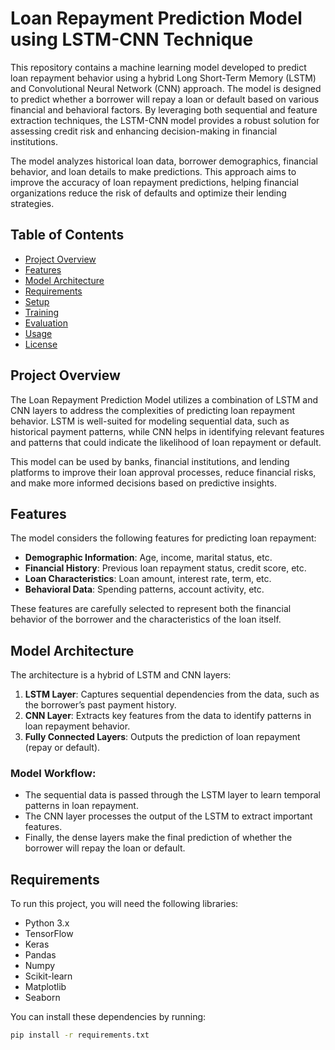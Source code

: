 # Loan Repayment Prediction Model using LSTM-CNN Technique

This repository contains a machine learning model developed to predict loan repayment behavior using a hybrid Long Short-Term Memory (LSTM) and Convolutional Neural Network (CNN) approach. The model is designed to predict whether a borrower will repay a loan or default based on various financial and behavioral factors. By leveraging both sequential and feature extraction techniques, the LSTM-CNN model provides a robust solution for assessing credit risk and enhancing decision-making in financial institutions.

The model analyzes historical loan data, borrower demographics, financial behavior, and loan details to make predictions. This approach aims to improve the accuracy of loan repayment predictions, helping financial organizations reduce the risk of defaults and optimize their lending strategies.

## Table of Contents

- [Project Overview](#project-overview)
- [Features](#features)
- [Model Architecture](#model-architecture)
- [Requirements](#requirements)
- [Setup](#setup)
- [Training](#training)
- [Evaluation](#evaluation)
- [Usage](#usage)
- [License](#license)

## Project Overview

The Loan Repayment Prediction Model utilizes a combination of LSTM and CNN layers to address the complexities of predicting loan repayment behavior. LSTM is well-suited for modeling sequential data, such as historical payment patterns, while CNN helps in identifying relevant features and patterns that could indicate the likelihood of loan repayment or default.

This model can be used by banks, financial institutions, and lending platforms to improve their loan approval processes, reduce financial risks, and make more informed decisions based on predictive insights.

## Features

The model considers the following features for predicting loan repayment:

- **Demographic Information**: Age, income, marital status, etc.
- **Financial History**: Previous loan repayment status, credit score, etc.
- **Loan Characteristics**: Loan amount, interest rate, term, etc.
- **Behavioral Data**: Spending patterns, account activity, etc.

These features are carefully selected to represent both the financial behavior of the borrower and the characteristics of the loan itself.

## Model Architecture

The architecture is a hybrid of LSTM and CNN layers:

1. **LSTM Layer**: Captures sequential dependencies from the data, such as the borrower’s past payment history.
2. **CNN Layer**: Extracts key features from the data to identify patterns in loan repayment behavior.
3. **Fully Connected Layers**: Outputs the prediction of loan repayment (repay or default).

### Model Workflow:

- The sequential data is passed through the LSTM layer to learn temporal patterns in loan repayment.
- The CNN layer processes the output of the LSTM to extract important features.
- Finally, the dense layers make the final prediction of whether the borrower will repay the loan or default.

## Requirements

To run this project, you will need the following libraries:

- Python 3.x
- TensorFlow
- Keras
- Pandas
- Numpy
- Scikit-learn
- Matplotlib
- Seaborn

You can install these dependencies by running:

```bash
pip install -r requirements.txt

